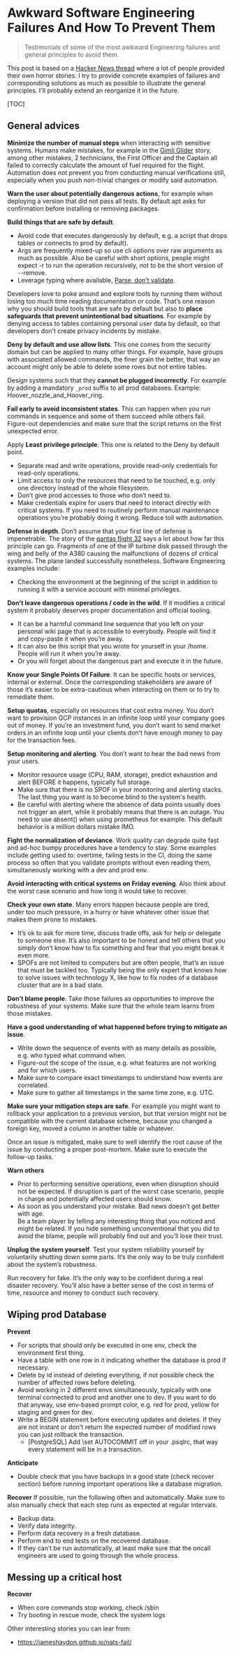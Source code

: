 # Awkward Software Engineering Failures And How To Prevent Them

> Testimonials of some of the most awkward Engineering failures and general principles to avoid them.

This post is based on a [Hacker News thread](https://news.ycombinator.com/item?id=38452959) where a lot of people provided their own horror stories.
I try to provide concrete examples of failures and corresponding solutions as much as possible to illustrate the general principles.
I'll probably extend an reorganize it in the future.

[TOC]

## General advices

**Minimize the number of manual steps** when interacting with sensitive systems. Humans make mistakes, for example in the [Gimli Glider](https://en.wikipedia.org/wiki/Gimli_Glider#Miscalculation_during_fueling) story, among other mistakes, 2 technicians, the First Officer and the Captain all failed to correctly calculate the amount of fuel required for the flight. Automation does not prevent you from conducting manual verifications still, especially when you push non-trivial changes or modify said automation.  

**Warn the user about potentially dangerous actions**, for example when deploying a version that did not pass all tests. By default apt asks for confirmation before installing or removing packages.  

**Build things that are safe by default**.

* Avoid code that executes dangerously by default, e.g. a script that drops tables or connects to prod by default).
* Args are frequently mixed-up so use cli options over raw arguments as much as possible. Also be careful with short options, people might expect -r to run the operation recursively, not to be the short version of --remove.
* Leverage typing where available, [Parse, don’t validate](https://lexi-lambda.github.io/blog/2019/11/05/parse-don-t-validate/).  

Developers love to poke around and explore tools by running them without losing too much time reading documentation or code. That’s one reason why you should build tools that are safe by default but also to **place safeguards that prevent unintentional bad situations**. For example by denying access to tables containing personal user data by default, so that developers don’t create privacy incidents by mistake.  

**Deny by default and use allow lists**. This one comes from the security domain but can be applied to many other things.
For example, have groups with associated allowed commands, the finer grain the better, that way an account might only be able to delete some rows but not entire tables.  

Design systems such that they **cannot be plugged incorrectly**. For example by adding a mandatory `_prod` suffix to all prod databases. Example: Hoover_nozzle_and_Hoover_ring. 

**Fail early to avoid  inconsistent states**. This can happen when you run commands in sequence and some of them succeed while others fail. Figure-out dependencies and make sure that the script returns on the first unexpected error.  

Apply **Least privilege principle**. This one is related to the Deny by default point.

* Separate read and write operations, provide read-only credentials for read-only operations.
* Limit access to only the resources that need to be touched, e.g. only one directory instead of the whole filesystem.
* Don’t give prod accesses to those who don’t need to.
* Make credentials expire for users that need to interact directly with critical systems. If you need to routinely perform manual maintenance operations you’re probably doing it wrong. Reduce toil with automation.  

**Defense in depth**. Don’t assume that your first line of defense is impenetrable. The story of the [qantas flight 32](https://admiralcloudberg.medium.com/a-matter-of-millimeters-the-story-of-qantas-flight-32-bdaa62dc98e7) says a lot about how far this principle can go. Fragments of one of the IP turbine disk passed through the wing and belly of the A380 causing the malfunctions of dozens of critical systems. The plane landed successfully nonetheless. Software Engineering examples include:  

* Checking the environment at the beginning of the script in addition to running it with a service account with minimal privileges.  

**Don’t leave dangerous operations / code in the wild**. If it modifies a critical system it probably deserves proper documentation and official tooling.

* It can be a harmful command line sequence that you left on your personal wiki page that is accessible to everybody. People will find it and copy-paste it when you’re away.
* It can also be this script that you wrote for yourself in your /home. People will run it when you’re away.
* Or you will forget about the dangerous part and execute it in the future.

**Know your Single Points Of Failure**. It can be specific hosts or services, internal or external. Once the corresponding stakeholders are aware of those it’s easier to be extra-cautious when interacting on them or to try to remediate them.  

**Setup quotas**, especially on resources that cost extra money. You don’t want to provision GCP instances in an infinite loop until your company goes out of money. If you’re an investment fund, you don’t want to send market orders in an infinite loop until your clients don’t have enough money to pay for the transaction fees.  

**Setup monitoring and alerting**. You don’t want to hear the bad news from your users.

* Monitor resource usage (CPU, RAM, storage), predict exhaustion and alert BEFORE it happens, typically full storage.
* Make sure that there is no SPOF in your monitoring and alerting stacks. The last thing you want is to become blind to the system's health.
* Be careful with alerting where the absence of data points usually does not trigger an alert, while it probably means that there is an outage. You need to use absent() when using prometheus for example. This default behavior is a million dollars mistake IMO.  

**Fight the normalization of deviance**. Work quality can degrade quite fast and ad-hoc bumpy procedures have a tendency to stay. Some examples include getting used to: overtime, failing tests in the CI, doing the same process so often that you validate prompts without even reading them, simultaneously working with a dev and prod env.  

**Avoid interacting with critical systems on Friday evening**. Also think about the worst case scenario and how long it would take to recover.  

**Check your own state**. Many errors happen because people are tired, under too much pressure, in a hurry or have whatever other issue that makes them prone to mistakes.

* It’s ok to ask for more time, discuss trade offs, ask for help or delegate to someone else. It’s also important to be honest and tell others that you simply don’t know how to fix something and fear that you might break it even more.
* SPOFs are not limited to computers but are often people, that’s an issue that must be tackled too. Typically being the only expert that knows how to solve issues with technology X, like how to fix nodes of a database cluster that are in a bad state.  

**Don’t blame people**. Take those failures as opportunities to improve the robustness of your systems. Make sure that the whole team learns from those mistakes.  

**Have a good understanding of what happened before trying to mitigate an issue**.

* Write down the sequence of events with as many details as possible, e.g. who typed what command when.
* Figure-out the scope of the issue, e.g. what features are not working and for which users.
* Make sure to compare exact timestamps to understand how events are correlated.
* Make sure to gather all timestamps in the same time zone, e.g. UTC.  

**Make sure your mitigation steps are safe**. For example you might want to rollback your application to a previous version, but that version might not be compatible with the current database scheme, because you changed a foreign key, moved a column in another table or whatever.  

Once an issue is mitigated, make sure to well identify the root cause of the issue by conducting a proper post-mortem. Make sure to execute the follow-up tasks.  

**Warn others**

* Prior to performing sensitive operations, even when disruption should not be expected. If disruption is part of the worst case scenario, people in charge and potentially affected users should know.
* As soon as you understand your mistake. Bad news doesn’t get better with age.  
Be a team player by telling any interesting thing that you noticed and might be related. If you hide something unconventional that you did to avoid the blame, people will probably find out and you’ll lose their trust.  

**Unplug the system yourself**. Test your system reliability yourself by voluntarily shutting down some parts. It’s the only way to be truly confident about the system’s robustness.  

Run recovery for fake. It’s the only way to be confident during a real disaster recovery. You’ll also have a better sense of the cost in terms of time, resource and money to conduct such recovery.  

## Wiping prod Database

**Prevent**

* For scripts that should only be executed in one env, check the environment first thing.
* Have a table with one row in it indicating whether the database is prod if necessary.
* Delete by id instead of deleting everything, if not possible check the number of affected rows before deleting.
* Avoid working in 2 different envs simultaneously, typically with one terminal connected to prod and another one to dev. If you want to do that anyway, use env-based prompt color, e.g. red for prod, yellow for staging and green for dev.
* Write a BEGIN statement before executing updates and deletes. If they are not instant or don't return the expected number of modified rows you can just rollback the transaction.
  - [PostgreSQL] Add \set AUTOCOMMIT off in your .psqlrc, that way every statement will be in a transaction.

**Anticipate**

* Double check that you have backups in a good state (check recover section) before running important operations like a database migration.

**Recover**
If possible, run the following often and automatically. Make sure to also manually check that each step runs as expected at regular intervals.

* Backup data.
* Verify data integrity.
* Perform data recovery in a fresh database.
* Perform end to end tests on the recovered database.
* If they can’t be run automatically, at least make sure that the oncall engineers are used to going through the whole process.


## Messing up a critical host

**Recover**

* When core commands stop working, check /sbin
* Try booting in rescue mode, check the system logs


Other interesting stories you can lear from:

* https://jameshaydon.github.io/nats-fail/

